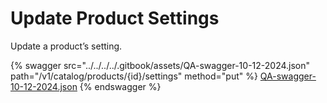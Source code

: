 # Update Product Settings

Update a product’s setting.

{% swagger src="../../../../.gitbook/assets/QA-swagger-10-12-2024.json" path="/v1/catalog/products/{id}/settings" method="put" %}
[QA-swagger-10-12-2024.json](../../../../.gitbook/assets/QA-swagger-10-12-2024.json)
{% endswagger %}
